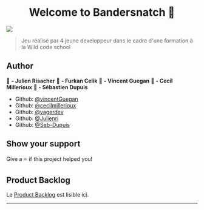 
<h1 align="center">Welcome to Bandersnatch 👋</h1>
<p>
  <img src="https://img.shields.io/badge/version-1-blue.svg?cacheSeconds=2592000" />
</p>

> Jeu réalisé par 4 jeune developpeur dans le cadre d'une formation à la Wild code school 

## Author

👤 **-   Julien Risacher**
👤 **-   Furkan Celik**
👤 **-   Vincent Guegan**
👤 **-   Cecil Millerioux**
👤 **-   Sébastien Dupuis**

* Github: [@vincentGuegan](https://github.com/vincentGuegan)
* Github: [@cecilmillerioux](https://github.com/cecilmillerioux)
* Github: [@yagerdev](https://github.com/yagerdev)
* Github: [@Julienri](https://github.com/Julienri)
* Github: [@Seb-Dupuis](https://github.com/Seb-Dupuis)

## Show your support

Give a ⭐️ if this project helped you!

## Product Backlog

Le [Product Backlog](https://docs.google.com/spreadsheets/d/1zEzauqr0lkbFkUqQUhgtqH-67HqXM-f9MlMrp_igeSg/edit?usp=sharing) est lisible ici.


***

